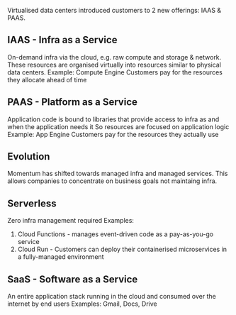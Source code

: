 Virtualised data centers introduced customers to 2 new offerings: IAAS & PAAS.

## IAAS - Infra as a Service
On-demand infra via the cloud, e.g. raw compute and storage & network. 
These resources are organised virtually into resources similar to physical data centers.
Example: Compute Engine
Customers pay for the resources they allocate ahead of time

## PAAS - Platform as a Service
Application code is bound to libraries that provide access to infra as and when the application needs it
So resources are focused on application logic
Example: App Engine
Customers pay for the resources they actually use

## Evolution
Momentum has shifted towards managed infra and managed services. This allows companies to concentrate on business goals not maintaing infra.

## Serverless
Zero infra management required
Examples:
1. Cloud Functions - manages event-driven code as a pay-as-you-go service
1. Cloud Run - Customers can deploy their containerised microservices in a fully-managed environment

## SaaS - Software as a Service
An entire application stack running in the cloud and consumed over the internet by end users
Examples: Gmail, Docs, Drive
